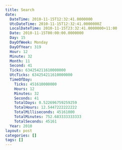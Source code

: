 ```yaml
---
title: Search
date:
  DateTime: 2010-11-15T12:32:41.0000000
  UtcDateTime: 2010-11-15T12:32:41.0000000Z
  LocalDateTime: 2010-11-15T23:32:41.0000000+11:00
  Date: 2010-11-15T00:00:00.0000000
  Day: 15
  DayOfWeek: Monday
  DayOfYear: 319
  Hour: 12
  Minute: 32
  Month: 11
  Second: 41
  Ticks: 634254211610000000
  UtcTicks: 634254211610000000
  TimeOfDay:
    Ticks: 451610000000
    Hours: 12
    Minutes: 32
    Seconds: 41
    TotalDays: 0.522696759259259
    TotalHours: 12.5447222222222
    TotalMilliseconds: 45161000
    TotalMinutes: 752.683333333333
    TotalSeconds: 45161
  Year: 2010
layout: post
categories: []
tags: []
---
```



